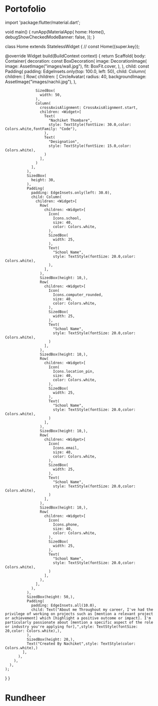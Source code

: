 # Portofolio

import 'package:flutter/material.dart';

void main() {
  runApp(MaterialApp(
    home: Home(),
  debugShowCheckedModeBanner: false, ));
}

class Home extends StatelessWidget {
  // const Home({super.key});

  @override
  Widget build(BuildContext context) {
    return  Scaffold(
      body: Container(
        decoration: const BoxDecoration(
          image: DecorationImage(
            image: AssetImage("images/wall.jpg"),
            fit: BoxFit.cover,
          ),
        ),
        child: const Padding(
          padding: EdgeInsets.only(top: 100.0, left: 50),
          child: Column(
            children: <Widget>[
              Row(
                children: <Widget>[
                  CircleAvatar(
                    radius: 40, backgroundImage: AssetImage("images/nachii.jpg"),
                  ),

                  SizedBox(
                    width: 50,
                  ),
                  Column(
                    crossAxisAlignment: CrossAxisAlignment.start,
                    children: <Widget>[
                      Text(
                        "Nachiket Thombare",
                        style: TextStyle(fontSize: 30.0,color: Colors.white,fontFamily: "Code"),
                      ),
                      Text(
                        "Designation",
                        style: TextStyle(fontSize: 15.0,color: Colors.white),
                      )
                    ],
                  )
                ],
              ),
              SizedBox(
                height: 30,
              ),
              Padding(
                padding: EdgeInsets.only(left: 30.0),
                child: Column(
                  children: <Widget>[
                    Row(
                      children: <Widget>[
                        Icon(
                          Icons.school,
                          size: 40,
                          color: Colors.white,
                        ),
                        SizedBox(
                          width: 25,
                        ),
                        Text(
                          "School Name",
                          style: TextStyle(fontSize: 20.0,color: Colors.white),
                        ),
                      ],
                    ),
                    SizedBox(height: 10,),
                    Row(
                      children: <Widget>[
                        Icon(
                          Icons.computer_rounded,
                          size: 40,
                          color: Colors.white,
                        ),
                        SizedBox(
                          width: 25,
                        ),
                        Text(
                          "School Name",
                          style: TextStyle(fontSize: 20.0,color: Colors.white),
                        )
                      ],
                    ),
                    SizedBox(height: 10,),
                    Row(
                      children: <Widget>[
                        Icon(
                          Icons.location_pin,
                          size: 40,
                          color: Colors.white,
                        ),
                        SizedBox(
                          width: 25,
                        ),
                        Text(
                          "School Name",
                          style: TextStyle(fontSize: 20.0,color: Colors.white),
                        )
                      ],
                    ),
                    SizedBox(height: 10,),
                    Row(
                      children: <Widget>[
                        Icon(
                          Icons.email,
                          size: 40,
                          color: Colors.white,
                        ),
                        SizedBox(
                          width: 25,
                        ),
                        Text(
                          "School Name",
                          style: TextStyle(fontSize: 20.0,color: Colors.white),
                        )
                      ],
                    ),
                    SizedBox(height: 10,),
                    Row(
                      children: <Widget>[
                        Icon(
                          Icons.phone,
                          size: 40,
                          color: Colors.white,
                        ),
                        SizedBox(
                          width: 25,
                        ),
                        Text(
                          "School Name",
                          style: TextStyle(fontSize: 20.0,color: Colors.white),
                        )
                      ],
                    ),
                  ],
                ),
              ),
              SizedBox(height: 50,),
              Padding(
                padding: EdgeInsets.all(10.0),
                child: Text("About me Throughout my career, I've had the privilege of working on projects such as [mention a relevant project or achievement] which [highlight a positive outcome or impact]. I'm particularly passionate about [mention a specific aspect of the role or industry you're applying for],",style: TextStyle(fontSize: 20,color: Colors.white),),
              ),
              SizedBox(height: 20,),
              Text("Created By Nachiket",style: TextStyle(color: Colors.white),)
            ],
          ),
        ),
      ),
    );
  }
}
# Rundheer
